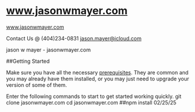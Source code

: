 # www.jasonwmayer.com

www.jasonwmayer.com

Contact Us @ (404)234-0831
jason.mayer@icloud.com

jason w mayer - jasonwmayer.com

##Getting Started

Make sure you have all the necessary [prerequisites](#prerequisites). They are common and you may already have them installed, or you may just need to upgrade your version of some of them.

Enter the following commands to start to get started working quickly.
git clone jasonwmayer.com
cd jasonwmayer.com
##npm install
02/25/25
